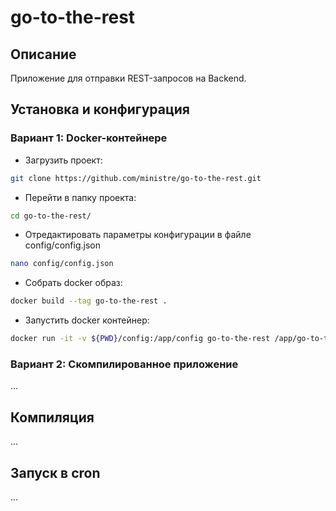 # go-to-the-rest

## Описание

Приложение для отправки REST-запросов на Backend.

## Установка и конфигурация

### Вариант 1: Docker-контейнере

* Загрузить проект:

```bash
git clone https://github.com/ministre/go-to-the-rest.git
```

* Перейти в папку проекта:

```bash
cd go-to-the-rest/
```

* Отредактировать параметры конфигурации в файле config/config.json

```bash
nano config/config.json
```

* Собрать docker образ:

```bash
docker build --tag go-to-the-rest .
```

* Запустить docker контейнер:

```bash
docker run -it -v ${PWD}/config:/app/config go-to-the-rest /app/go-to-the-rest
```

### Вариант 2: Скомпилированное приложение

...

## Компиляция

...

## Запуск в cron

...
